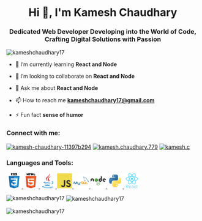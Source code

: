 <h1 align="center">Hi 👋, I'm Kamesh Chaudhary</h1>
<h3 align="center">Dedicated Web Developer Developing into the World of Code, Crafting Digital Solutions with Passion</h3>

<p align="left"> <img src="https://komarev.com/ghpvc/?username=kameshchaudhary17&label=Profile%20views&color=0e75b6&style=flat" alt="kameshchaudhary17" /> </p>

- 🌱 I’m currently learning **React and Node**

- 👯 I’m looking to collaborate on **React and Node**

- 💬 Ask me about **React and Node**

- 📫 How to reach me **kameshchaudhary17@gmail.com**

- ⚡ Fun fact **sense of humor**

<h3 align="left">Connect with me:</h3>
<p align="left">
<a href="https://linkedin.com/in/kamesh-chaudhary-11397b294" target="blank"><img align="center" src="https://raw.githubusercontent.com/rahuldkjain/github-profile-readme-generator/master/src/images/icons/Social/linked-in-alt.svg" alt="kamesh-chaudhary-11397b294" height="30" width="40" /></a>
<a href="https://fb.com/kamesh.chaudhary.779" target="blank"><img align="center" src="https://raw.githubusercontent.com/rahuldkjain/github-profile-readme-generator/master/src/images/icons/Social/facebook.svg" alt="kamesh.chaudhary.779" height="30" width="40" /></a>
<a href="https://instagram.com/kamesh.c" target="blank"><img align="center" src="https://raw.githubusercontent.com/rahuldkjain/github-profile-readme-generator/master/src/images/icons/Social/instagram.svg" alt="kamesh.c" height="30" width="40" /></a>
</p>

<h3 align="left">Languages and Tools:</h3>
<p align="left"> <a href="https://www.w3schools.com/css/" target="_blank" rel="noreferrer"> <img src="https://raw.githubusercontent.com/devicons/devicon/master/icons/css3/css3-original-wordmark.svg" alt="css3" width="40" height="40"/> </a> <a href="https://www.w3.org/html/" target="_blank" rel="noreferrer"> <img src="https://raw.githubusercontent.com/devicons/devicon/master/icons/html5/html5-original-wordmark.svg" alt="html5" width="40" height="40"/> </a> <a href="https://www.java.com" target="_blank" rel="noreferrer"> <img src="https://raw.githubusercontent.com/devicons/devicon/master/icons/java/java-original.svg" alt="java" width="40" height="40"/> </a> <a href="https://developer.mozilla.org/en-US/docs/Web/JavaScript" target="_blank" rel="noreferrer"> <img src="https://raw.githubusercontent.com/devicons/devicon/master/icons/javascript/javascript-original.svg" alt="javascript" width="40" height="40"/> </a> <a href="https://www.mysql.com/" target="_blank" rel="noreferrer"> <img src="https://raw.githubusercontent.com/devicons/devicon/master/icons/mysql/mysql-original-wordmark.svg" alt="mysql" width="40" height="40"/> </a> <a href="https://nodejs.org" target="_blank" rel="noreferrer"> <img src="https://raw.githubusercontent.com/devicons/devicon/master/icons/nodejs/nodejs-original-wordmark.svg" alt="nodejs" width="40" height="40"/> </a> <a href="https://www.python.org" target="_blank" rel="noreferrer"> <img src="https://raw.githubusercontent.com/devicons/devicon/master/icons/python/python-original.svg" alt="python" width="40" height="40"/> </a> <a href="https://reactjs.org/" target="_blank" rel="noreferrer"> <img src="https://raw.githubusercontent.com/devicons/devicon/master/icons/react/react-original-wordmark.svg" alt="react" width="40" height="40"/> </a> </p>

<p><img align="left" src="https://github-readme-stats.vercel.app/api/top-langs?username=kameshchaudhary17&show_icons=true&locale=en&layout=compact" alt="kameshchaudhary17" /></p>

<p>&nbsp;<img align="center" src="https://github-readme-stats.vercel.app/api?username=kameshchaudhary17&show_icons=true&locale=en" alt="kameshchaudhary17" /></p>

<p><img align="center" src="https://github-readme-streak-stats.herokuapp.com/?user=kameshchaudhary17&" alt="kameshchaudhary17" /></p>


<!--
**Kameshchaudhary17/kameshchaudhary17** is a ✨ _special_ ✨ repository because its `README.md` (this file) appears on your GitHub profile.

Here are some ideas to get you started:

- 🔭 I’m currently working on ...
- 🌱 I’m currently learning ...
- 👯 I’m looking to collaborate on ...
- 🤔 I’m looking for help with ...
- 💬 Ask me about ...
- 📫 How to reach me: ...
- 😄 Pronouns: ...
- ⚡ Fun fact: ...
-->
